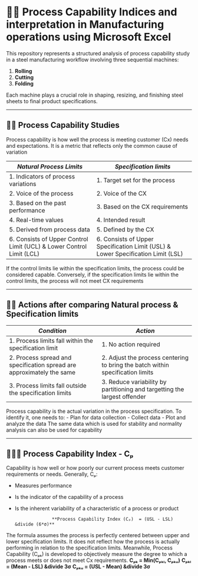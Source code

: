 # 🏊🏻 Process Capability Indices and interpretation in Manufacturing operations using Microsoft Excel
This repository represents a structured analysis of process capability study in a steel manufacturing workflow involving three sequential machines: 

1. **Rolling**
2. **Cutting**
3. **Folding**

Each machine plays a crucial role in shaping, resizing, and finishing steel sheets to final product specifications. 

---

## 🤹🏻 Process Capability Studies
Process capability is how well the process is meeting customer (Cx) needs and expectations. It is a metric that reflects only the common cause of variation

| *Natural Process Limits* | *Specification limits* |
|--------------------------|------------------------|
|1. Indicators of process variations | 1. Target set for the process |
|2. Voice of the process | 2. Voice of the CX |
|3. Based on the past performance | 3. Based on the CX requirements |
|4. Real-time values | 4. Intended result |
|5. Derived from process data | 5. Defined by the CX |
|6. Consists of Upper Control Limit (UCL) & Lower Control Limit (LCL)| 6. Consists of Upper Specification Limit (USL) & Lower Specification Limit (LSL) |
If the control limits lie within the specification limits, the process could be considered capable. Conversely, if the specification limits lie within the control limits, the process will not meet CX requirements

---

## 💪🏼 Actions after comparing Natural process & Specification limits
| *Condition* | *Action*|
|-------------|---------|
|1. Process limits fall within the specification limit |1. No action required|
|2. Process spread and specification spread are approximately the same | 2. Adjust the process centering to bring the batch within specification limits |
|3. Process limits fall outside the specification limits | 3. Reduce variability by partitioning and targetting the largest offender |
Process capability is the actual variation in the process specification. To identify it, one needs to:
    - Plan for data collection
    - Collect data
    - Plot and analyze the data
The same data which is used for stability and normality analysis can also be used for capability

---

## 🙅🏼‍♂️ Process Capability Index - Cₚ
Capability is how well or how poorly our current process meets customer requirements or needs. Generally, Cₚ:
- Measures performance
- Is the indicator of the capability of a process
- Is the inherent variability of a characteristic of a process or product

                    **Process Capability Index (Cₚ)  = (USL - LSL) &divide (6*σ)**
The formula assumes the process is perfectly centered between upper and lower specification limits. It does not reflect how the process is actually performing in relation to the specification limits. 
Meanwhile, Process Capability (Cₚₖ) is developed to objectively measure the degree to which a process meets or does not meet Cx requirements.
                                    **Cₚₖ = Min(Cₚₖₗ, Cₚₖᵤ)**
                                    **Cₚₖₗ = (Mean - LSL) &divide 3σ**
                                    **Cₚₖᵤ = (USL - Mean) &divide 3σ**



